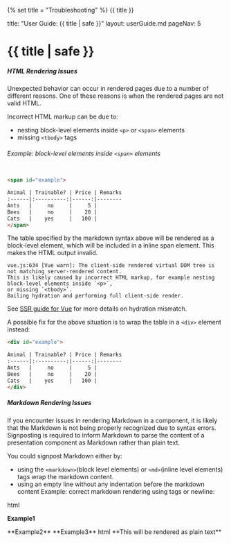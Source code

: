 {% set title = "Troubleshooting" %}
<span id="title" class="d-none">{{ title }}</span>

<frontmatter>
  title: "User Guide: {{ title | safe }}"
  layout: userGuide.md
  pageNav: 5
</frontmatter>

# {{ title | safe }}

##### HTML Rendering Issues

Unexpected behavior can occur in rendered pages due to a number of different reasons. One of these reasons is when the rendered pages are not valid HTML.

Incorrect HTML markup can be due to:
- nesting block-level elements inside `<p>` or `<span>` elements
- missing `<tbody>` tags

###### Example: block-level elements inside `<span>` elements
```html

<span id="example">

Animal | Trainable? | Price | Remarks
:------|:----------:|------:|--------
Ants   |     no     |     5 |
Bees   |     no     |    20 |
Cats   |    yes     |   100 |
</span>
```

The table specified by the markdown syntax above will be rendered as a block-level element, which will be included in a inline span element. This makes the HTML output invalid.

<panel header="Underlying Error (Example)" type="seamless">

```
vue.js:634 [Vue warn]: The client-side rendered virtual DOM tree is not matching server-rendered content.
This is likely caused by incorrect HTML markup, for example nesting block-level elements inside `<p>`,
or missing `<tbody>`.
Bailing hydration and performing full client-side render.
```
See [SSR guide for Vue](https://vuejs.org/guide/scaling-up/ssr.html#hydration-mismatch) for more details on hydration mismatch.
</panel>

A possible fix for the above situation is to wrap the table in a `<div>` element instead:

```html
<div id="example">

Animal | Trainable? | Price | Remarks
:------|:----------:|------:|--------
Ants   |     no     |     5 |
Bees   |     no     |    20 |
Cats   |    yes     |   100 |
</div>
```

##### Markdown Rendering Issues

If you encounter issues in rendering Markdown in a component, it is likely that the Markdown is not being properly recognized due to syntax errors. Signposting is required to inform Markdown to parse the content of a presentation component as Markdown rather than plain text.

You could signpost Markdown either by:

- using the `<markdown>`(block level elements) or `<md>`(inline level elements) tags wrap the markdown content.
- using an empty line without any indentation before the markdown content
Example: correct markdown rendering using tags or newline:
<include src="codeAndOutput.md" boilerplate >
<variable name="highlightStyle">html</variable>
<variable name="code">
<box>

**Example1**
</box>

<box> 
<md> **Example2** </md> 
</box>

<box> 
<markdown> **Example3** </markdown> 
</box>


</variable>
</include>
<panel header="Example: Markdown not rendered without singposting" type="seamless">
<include src="codeAndOutput.md" boilerplate >
<variable name="highlightStyle">html</variable>
<variable name="code">
<box> **This will be rendered as plain text**</box>
</variable>
</include>
</panel>